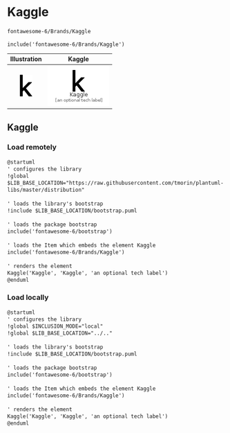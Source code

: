 # Kaggle


```text
fontawesome-6/Brands/Kaggle
```

```text
include('fontawesome-6/Brands/Kaggle')
```



| Illustration | Kaggle |
| :---: | :---: |
| ![illustration for Illustration](../../fontawesome-6/Brands/Kaggle.png) | ![illustration for Kaggle](../../fontawesome-6/Brands/Kaggle.Local.png) |




## Kaggle

### Load remotely
```plantuml
@startuml
' configures the library
!global $LIB_BASE_LOCATION="https://raw.githubusercontent.com/tmorin/plantuml-libs/master/distribution"

' loads the library's bootstrap
!include $LIB_BASE_LOCATION/bootstrap.puml

' loads the package bootstrap
include('fontawesome-6/bootstrap')

' loads the Item which embeds the element Kaggle
include('fontawesome-6/Brands/Kaggle')

' renders the element
Kaggle('Kaggle', 'Kaggle', 'an optional tech label')
@enduml
```

### Load locally
```plantuml
@startuml
' configures the library
!global $INCLUSION_MODE="local"
!global $LIB_BASE_LOCATION="../.."

' loads the library's bootstrap
!include $LIB_BASE_LOCATION/bootstrap.puml

' loads the package bootstrap
include('fontawesome-6/bootstrap')

' loads the Item which embeds the element Kaggle
include('fontawesome-6/Brands/Kaggle')

' renders the element
Kaggle('Kaggle', 'Kaggle', 'an optional tech label')
@enduml
```

